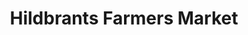 ---
title: "Hildbrants Farmers Market"
url: /west-fargo/hildbrants-farmers-market/
shop: garden centre
---